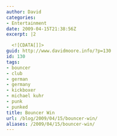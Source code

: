 ```yaml
---
author: David
categories:
- Entertainment
date: 2009-04-15T21:38:56Z
excerpt: |2

  <![CDATA[]]>
guid: http://www.davidmoore.info/?p=130
id: 130
tags:
- bouncer
- club
- german
- germany
- kickboxer
- michael kuhr
- punk
- punked
title: Bouncer Win
url: /blog/2009/04/15/bouncer-win/
aliases: /2009/04/15/bouncer-win/
---
```


